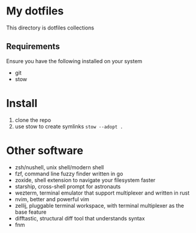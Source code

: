 # My dotfiles

This directory is dotfiles collections

## Requirements

Ensure you have the following installed on your system

- git
- stow

# Install

1. clone the repo
2. use stow to create symlinks `stow --adopt .`

# Other software

- zsh/nushell, unix shell/modern shell
- fzf, command line fuzzy finder written in go
- zoxide, shell extension to navigate your filesystem faster
- starship, cross-shell prompt for astronauts
- wezterm, terminal emulator that support multiplexer and written in rust
- nvim, better and powerful vim
- zellij, pluggable terminal workspace, with terminal multiplexer as the base feature
- difftastic, structural diff tool that understands syntax
- fnm
